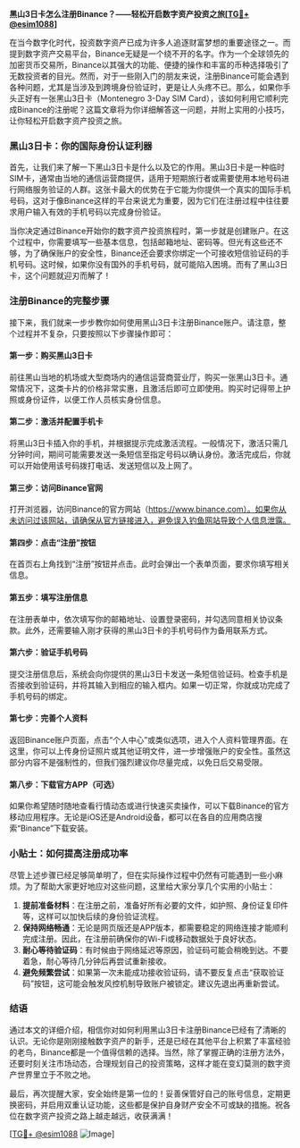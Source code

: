 **黑山3日卡怎么注册Binance？——轻松开启数字资产投资之旅[[TG💪+ @esim1088](https://t.me/s/esim1088)]**

在当今数字化时代，投资数字资产已成为许多人追逐财富梦想的重要途径之一。而提到数字资产交易平台，Binance无疑是一个绕不开的名字。作为一个全球领先的加密货币交易所，Binance以其强大的功能、便捷的操作和丰富的币种选择吸引了无数投资者的目光。然而，对于一些刚入门的朋友来说，注册Binance可能会遇到各种问题，尤其是当涉及到跨境身份验证时，更是让人头疼不已。那么，如果你手头正好有一张黑山3日卡（Montenegro 3-Day SIM Card），该如何利用它顺利完成Binance的注册呢？这篇文章将为你详细解答这一问题，并附上实用的小技巧，让你轻松开启数字资产投资之旅。

### 黑山3日卡：你的国际身份认证利器

首先，让我们来了解一下黑山3日卡是什么以及它的作用。黑山3日卡是一种临时SIM卡，通常由当地的通信运营商提供，适用于短期旅行者或需要使用本地号码进行网络服务验证的人群。这张卡最大的优势在于它能为你提供一个真实的国际手机号码，这对于像Binance这样的平台来说尤为重要，因为它们在注册过程中往往要求用户输入有效的手机号码以完成身份验证。

当你决定通过Binance开始你的数字资产投资旅程时，第一步就是创建账户。在这个过程中，你需要填写一些基本信息，包括邮箱地址、密码等。但光有这些还不够，为了确保账户的安全性，Binance还会要求你绑定一个可接收短信验证码的手机号码。这时候，如果你没有国外的手机号码，就可能陷入困境。而有了黑山3日卡，这个问题就迎刃而解了！

### 注册Binance的完整步骤

接下来，我们就来一步步教你如何使用黑山3日卡注册Binance账户。请注意，整个过程并不复杂，只要按照以下步骤操作即可：

#### 第一步：购买黑山3日卡
前往黑山当地的机场或大型商场内的通信运营商营业厅，购买一张黑山3日卡。通常情况下，这类卡片的价格非常实惠，且激活后即可立即使用。购买时记得带上护照或身份证件，以便工作人员核实身份信息。

#### 第二步：激活并配置手机卡
将黑山3日卡插入你的手机，并根据提示完成激活流程。一般情况下，激活只需几分钟时间，期间可能需要发送一条短信至指定号码以确认身份。激活完成后，你就可以开始使用该号码拨打电话、发送短信以及上网了。

#### 第三步：访问Binance官网
打开浏览器，访问Binance的官方网站（https://www.binance.com）。如果你从未访问过该网站，请确保从官方链接进入，避免误入钓鱼网站导致个人信息泄露。

#### 第四步：点击“注册”按钮
在首页右上角找到“注册”按钮并点击。此时会弹出一个表单页面，要求你填写相关信息。

#### 第五步：填写注册信息
在注册表单中，依次填写你的邮箱地址、设置登录密码，并勾选同意相关协议条款。此外，还需要输入刚才获得的黑山3日卡的手机号码作为备用联系方式。

#### 第六步：验证手机号码
提交注册信息后，系统会向你提供的黑山3日卡发送一条短信验证码。检查手机是否接收到验证码，并将其输入到相应的输入框内。如果一切正常，你就成功完成了手机号码的绑定。

#### 第七步：完善个人资料
返回Binance账户页面，点击“个人中心”或类似选项，进入个人资料管理界面。在这里，你可以上传身份证照片或其他证明文件，进一步增强账户的安全性。虽然这部分内容不是强制性的，但我们强烈建议你尽量完成，以免日后交易受限。

#### 第八步：下载官方APP（可选）
如果你希望随时随地查看行情动态或进行快速买卖操作，可以下载Binance的官方移动应用程序。无论是iOS还是Android设备，都可以在各自的应用商店搜索“Binance”下载安装。

### 小贴士：如何提高注册成功率

尽管上述步骤已经足够简单明了，但在实际操作过程中仍然有可能遇到一些小麻烦。为了帮助大家更好地应对这些问题，这里给大家分享几个实用的小贴士：

1. **提前准备材料**：在注册之前，准备好所有必要的文件，如护照、身份证复印件等，这样可以加快后续的身份验证流程。
2. **保持网络畅通**：无论是网页版还是APP版本，都需要稳定的网络连接才能顺利完成注册。因此，在注册前确保你的Wi-Fi或移动数据处于良好状态。
3. **耐心等待验证码**：有时候由于网络延迟等原因，验证码可能会稍晚到达。不要着急，耐心等待几分钟后再尝试重新接收。
4. **避免频繁尝试**：如果第一次未能成功接收验证码，请不要反复点击“获取验证码”按钮，这可能会触发风控机制导致账户被锁定。建议先退出再重新尝试。

### 结语

通过本文的详细介绍，相信你对如何利用黑山3日卡注册Binance已经有了清晰的认识。无论你是刚刚接触数字资产的新手，还是已经在其他平台上积累了丰富经验的老鸟，Binance都是一个值得信赖的选择。当然，除了掌握正确的注册方法外，还要时刻关注市场动态，合理规划自己的投资策略，这样才能在变幻莫测的数字资产世界里立于不败之地。

最后，再次提醒大家，安全始终是第一位的！妥善保管好自己的账号信息，定期更换密码，并启用双重认证功能，这些都是保护自身财产安全不可或缺的措施。祝各位在数字资产投资之路上越走越远，收获满满！

[[TG💪+ @esim1088](https://t.me/s/esim1088) ![Image](https://i.postimg.cc/4NQfJmqS/Snipaste-2025-05-13-00-14-12.png)]